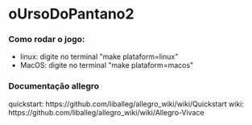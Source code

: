 # oUrsoDoPantano2

<h3>Como rodar o jogo: </h3>
<ul>
  <li>linux: digite no terminal "make plataform=linux"</li>
  <li>MacOS: digite no terminal "make plataform=macos"</li>
</ul>




<h3>Documentação allegro</h3>
quickstart: https://github.com/liballeg/allegro_wiki/wiki/Quickstart
wiki: https://github.com/liballeg/allegro_wiki/wiki/Allegro-Vivace


